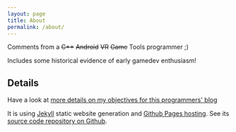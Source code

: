 ```yaml
---
layout: page
title: About
permalink: /about/
---
```


Comments from a ~~C++~~ ~~Android~~ ~~VR~~ ~~Game~~ Tools programmer ;)

Includes some historical evidence of early gamedev enthusiasm!

## Details

Have a look at [more details on my objectives for this programmers' blog][objectives]

It is using [Jekyll][jekyll] static website generation and [Github Pages hosting][pages]. See its [source code repository on Github][repository].

[objectives]:   http://srombauts.fr/2011/05/05/objectives-of-this-blog/
[jekyll]:       https://jekyllrb.com/
[pages]:        https://pages.github.com/
[repository]:   https://github.com/SRombauts/srombauts.fr

